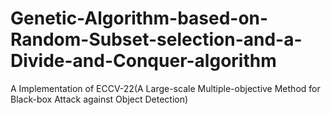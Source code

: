 # Genetic-Algorithm-based-on-Random-Subset-selection-and-a-Divide-and-Conquer-algorithm
A Implementation of ECCV-22(A Large-scale Multiple-objective Method for Black-box Attack against Object Detection)
